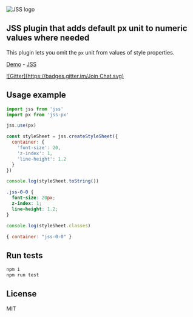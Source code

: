 ![JSS logo](http://avatars1.githubusercontent.com/u/9503099?v=3&s=60)

## JSS plugin that adds default px unit to numeric values where needed

This plugin lets you omit the `px` unit from values of style properties.

[Demo](http://jsstyles.github.io/jss-examples/index.html#plugin-jss-px) -
[JSS](https://github.com/jsstyles/jss)

[![Gitter](https://badges.gitter.im/Join Chat.svg)](https://gitter.im/jsstyles/jss?utm_source=badge&utm_medium=badge&utm_campaign=pr-badge&utm_content=badge)


## Usage example

```javascript
import jss from 'jss'
import px from 'jss-px'

jss.use(px)

const styleSheet = jss.createStyleSheet({
  container: {
    'font-size': 20,
    'z-index': 1,
    'line-height': 1.2
  }
})
```

```javascript
console.log(styleSheet.toString())
```
```css
.jss-0-0 {
  font-size: 20px;
  z-index: 1;
  line-height: 1.2;
}
```

```javascript
console.log(styleSheet.classes)
```
```javascript
{ container: "jss-0-0" }
```


## Run tests

```bash
npm i
npm run test
```


## License

MIT
